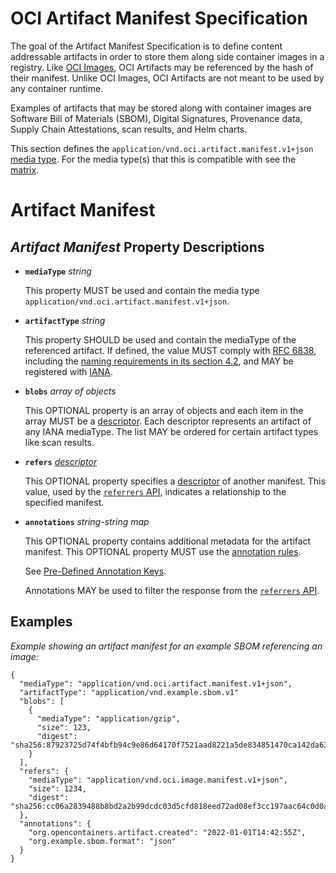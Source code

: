 # OCI Artifact Manifest Specification

The goal of the Artifact Manifest Specification is to define content addressable artifacts in order to store them along side container images in a registry. Like [OCI Images](manifest.md), OCI Artifacts may be referenced by the hash of their manifest. Unlike OCI Images, OCI Artifacts are not meant to be used by any container runtime.

Examples of artifacts that may be stored along with container images are Software Bill of Materials (SBOM), Digital Signatures, Provenance data, Supply Chain Attestations, scan results, and Helm charts.

This section defines the `application/vnd.oci.artifact.manifest.v1+json` [media type](media-types.md).
For the media type(s) that this is compatible with see the [matrix](media-types.md#compatibility-matrix).

# Artifact Manifest

## *Artifact Manifest* Property Descriptions

- **`mediaType`** *string*

  This property MUST be used and contain the media type `application/vnd.oci.artifact.manifest.v1+json`.

- **`artifactType`** *string*

  This property SHOULD be used and contain the mediaType of the referenced artifact.
  If defined, the value MUST comply with [RFC 6838][rfc6838], including the [naming requirements in its section 4.2][rfc6838-s4.2], and MAY be registered with [IANA][iana].

- **`blobs`** *array of objects*

  This OPTIONAL property is an array of objects and each item in the array MUST be a [descriptor](descriptor.md).
  Each descriptor represents an artifact of any IANA mediaType.
  The list MAY be ordered for certain artifact types like scan results.

- **`refers`** *[descriptor](descriptor.md)*

  This OPTIONAL property specifies a [descriptor](descriptor.md) of another manifest.
  This value, used by the [`referrers` API](https://github.com/opencontainers/distribution-spec/blob/main/spec.md#listing-referrers), indicates a relationship to the specified manifest.

- **`annotations`** *string-string map*

  This OPTIONAL property contains additional metadata for the artifact manifest.
  This OPTIONAL property MUST use the [annotation rules](annotations.md#rules).

  See [Pre-Defined Annotation Keys](annotations.md#pre-defined-annotation-keys).

  Annotations MAY be used to filter the response from the [`referrers` API](https://github.com/opencontainers/distribution-spec/blob/main/spec.md#listing-referrers).

## Examples

*Example showing an artifact manifest for an example SBOM referencing an image:*

```jsonc,title=Manifest&mediatype=application/vnd.oci.artifact.manifest.v1%2Bjson
{
  "mediaType": "application/vnd.oci.artifact.manifest.v1+json",
  "artifactType": "application/vnd.example.sbom.v1"
  "blobs": [
    {
      "mediaType": "application/gzip",
      "size": 123,
      "digest": "sha256:87923725d74f4bfb94c9e86d64170f7521aad8221a5de834851470ca142da630"
    }
  ],
  "refers": {
    "mediaType": "application/vnd.oci.image.manifest.v1+json",
    "size": 1234,
    "digest": "sha256:cc06a2839488b8bd2a2b99dcdc03d5cfd818eed72ad08ef3cc197aac64c0d0a0"
  },
  "annotations": {
    "org.opencontainers.artifact.created": "2022-01-01T14:42:55Z",
    "org.example.sbom.format": "json"
  }
}
```

[iana]:         https://www.iana.org/assignments/media-types/media-types.xhtml
[rfc6838]:      https://tools.ietf.org/html/rfc6838
[rfc6838-s4.2]: https://tools.ietf.org/html/rfc6838#section-4.2
